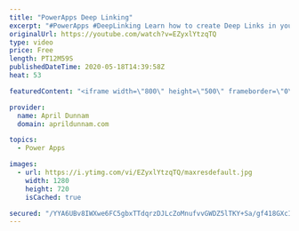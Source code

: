 ```yaml
---
title: "PowerApps Deep Linking"
excerpt: "#PowerApps #DeepLinking Learn how to create Deep Links in your PowerApps applications.  Deep Links enabled you to navigate your users directly to another screen nested in your app.  You can use the Param() function in PowerApps to look for parameters in your URL and move to the appropriate screen.  I"
originalUrl: https://youtube.com/watch?v=EZyxlYtzqTQ
type: video
price: Free
length: PT12M59S
publishedDateTime: 2020-05-18T14:39:58Z
heat: 53

featuredContent: "<iframe width=\"800\" height=\"500\" frameborder=\"0\" src=\"https://www.youtube.com/embed/EZyxlYtzqTQ\" allow=\"accelerometer; autoplay; encrypted-media; gyroscope; picture-in-picture\" allowfullscreen></iframe>"

provider:
  name: April Dunnam
  domain: aprildunnam.com

topics:
  - Power Apps

images:
  - url: https://i.ytimg.com/vi/EZyxlYtzqTQ/maxresdefault.jpg
    width: 1280
    height: 720
    isCached: true

secured: "/YYA6UBv8IWXwe6FC5gbxTTdqrzDJLcZoMnufvvGWDZ5lTKY+Sa/gf418GXcIq0qzh0GLxd7RN+7nptIqbo7Dw+OokSryCnZYfX8kpIsLn8lQ8ykA9B3FYKV2N/H5NKQgEF0Po0V3yfHc4teGY7syU2QfSeTwf/HU9iLuPdUJt3MMf2Y6jGNS3w5c6xgN01Jdjv37IISF8yrHJBKycP1rSCfgtNwPB6nbj5l9EzQ/UEgIXFj1iX8aidgxPOu2GGqFW6NiVU/YbPm9xlokScdycp6fNvMsBhqmJpL4LtDcLJWZCsE7QXUlAQ4vOvZzaPaXwUBhbt7BdisRo4Mid5yQlefsWWz906VhEWuNP1eT2PqRf2203+pPtj9uhrUZvWOZ54wx1Hzh0UXFVzXIlSkwO8mMyNaY9Uh2O87zAazlyM=;XJ4GMCPINQQ22jJKIaWlcg=="
---
```


